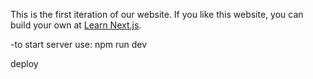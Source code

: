 This is the first iteration of our website. If you like this website, you can build your own at [Learn Next.js](https://nextjs.org/learn).

-to start server use: npm run dev

deploy
